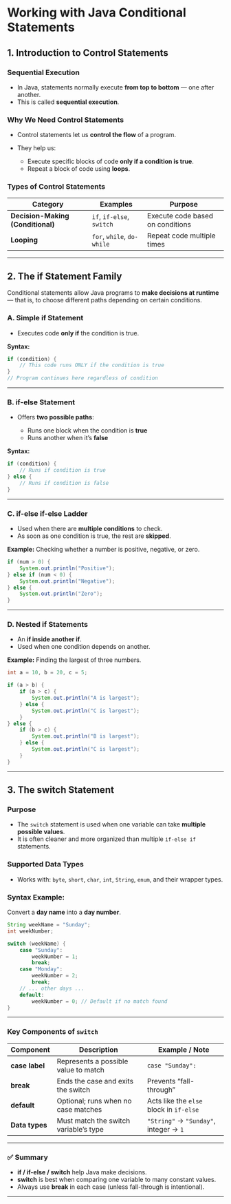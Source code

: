 
# **Working with Java Conditional Statements**

## **1. Introduction to Control Statements**

### **Sequential Execution**

* In Java, statements normally execute **from top to bottom** — one after another.
* This is called **sequential execution**.

### **Why We Need Control Statements**

* Control statements let us **control the flow** of a program.
* They help us:

    * Execute specific blocks of code **only if a condition is true**.
    * Repeat a block of code using **loops**.

### **Types of Control Statements**

| **Category**                      | **Examples**               | **Purpose**                      |
| --------------------------------- | -------------------------- | -------------------------------- |
| **Decision-Making (Conditional)** | `if`, `if-else`, `switch`  | Execute code based on conditions |
| **Looping**                       | `for`, `while`, `do-while` | Repeat code multiple times       |

---

## **2. The if Statement Family**

Conditional statements allow Java programs to **make decisions at runtime** — that is, to choose different paths depending on certain conditions.

### **A. Simple if Statement**

* Executes code **only if** the condition is true.

**Syntax:**

```java
if (condition) {
    // This code runs ONLY if the condition is true
}
// Program continues here regardless of condition
```

---

### **B. if-else Statement**

* Offers **two possible paths**:

    * Runs one block when the condition is **true**
    * Runs another when it’s **false**

**Syntax:**

```java
if (condition) {
    // Runs if condition is true
} else {
    // Runs if condition is false
}
```

---

### **C. if-else if-else Ladder**

* Used when there are **multiple conditions** to check.
* As soon as one condition is true, the rest are **skipped**.

**Example:** Checking whether a number is positive, negative, or zero.

```java
if (num > 0) {
    System.out.println("Positive");
} else if (num < 0) {
    System.out.println("Negative");
} else {
    System.out.println("Zero");
}
```

---

### **D. Nested if Statements**

* An **if inside another if**.
* Used when one condition depends on another.

**Example:** Finding the largest of three numbers.

```java
int a = 10, b = 20, c = 5;

if (a > b) {
    if (a > c) {
        System.out.println("A is largest");
    } else {
        System.out.println("C is largest");
    }
} else {
    if (b > c) {
        System.out.println("B is largest");
    } else {
        System.out.println("C is largest");
    }
}
```

---

## **3. The switch Statement**

### **Purpose**

* The `switch` statement is used when one variable can take **multiple possible values**.
* It is often cleaner and more organized than multiple `if-else if` statements.

### **Supported Data Types**

* Works with:
  `byte`, `short`, `char`, `int`, `String`, `enum`, and their wrapper types.

### **Syntax Example:**

Convert a **day name** into a **day number**.

```java
String weekName = "Sunday";
int weekNumber;

switch (weekName) {
    case "Sunday":
        weekNumber = 1;
        break;
    case "Monday":
        weekNumber = 2;
        break;
    // ... other days ...
    default:
        weekNumber = 0; // Default if no match found
}
```

---

### **Key Components of `switch`**

| **Component**  | **Description**                       | **Example / Note**                      |
| -------------- | ------------------------------------- | --------------------------------------- |
| **case label** | Represents a possible value to match  | `case "Sunday":`                        |
| **break**      | Ends the case and exits the switch    | Prevents “fall-through”                 |
| **default**    | Optional; runs when no case matches   | Acts like the `else` block in `if-else` |
| **Data types** | Must match the switch variable’s type | `"String"` → `"Sunday"`, integer → `1`  |

---

### ✅ **Summary**

* **if / if-else / switch** help Java make decisions.
* **switch** is best when comparing one variable to many constant values.
* Always use **break** in each case (unless fall-through is intentional).

---

